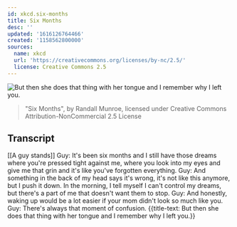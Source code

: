 ```yaml
---
id: xkcd.six-months
title: Six Months
desc: ''
updated: '1616126764466'
created: '1158562800000'
sources:
  name: xkcd
  url: 'https://creativecommons.org/licenses/by-nc/2.5/'
  license: Creative Commons 2.5
---
```

![But then she does that thing with her tongue and I remember why I left you.](https://imgs.xkcd.com/comics/six_months.png)
> "Six Months", by Randall Munroe, licensed under Creative Commons Attribution-NonCommercial 2.5 License

## Transcript
[[A guy stands]]
Guy: It's been six months and I still have those dreams where you're pressed tight against me, where you look into my eyes and give me that grin and it's like you've forgotten everything.
Guy: And something in the back of my head says it's wrong, it's not like this anymore, but I push it down.  In the morning, I tell myself I can't control my dreams, but there's a part of me that doesn't want them to stop.
Guy: And honestly, waking up would be a lot easier if your mom didn't look so much like you.
Guy: There's always that moment of confusion.
{{title-text: But then she does that thing with her tongue and I remember why I left you.}}

